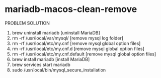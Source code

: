 # mariadb-macos-clean-remove

PROBLEM SOLUTION

1. brew uninstall mariadb [uninstall MariaDB]
2. rm -rf /usr/local/var/mysql/ [remove mysql log folder]
3. rm -rf /usr/local/etc/my.cnf [remove mysql global option files]
4. rm -rf /usr/local/etc/my.cnf.d [remove mysql global option files]
5. rm -rf /usr/local/etc/my.cnf.default [remove mysql global option files]
6. brew install mariadb [install MariaDB]
7. brew services start mariadb
8. sudo /usr/local/bin/mysql_secure_installation
